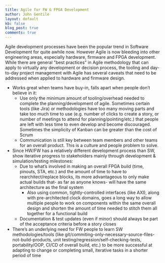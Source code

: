 ```yaml
---
title: Agile for FW & FPGA Development
author: John Gentile
layout: default
kb: false
blog_post: true
comments: true
---
```


Agile development processes have been the popular trend in Software Development for quite awhile now. However Agile is now bleeding into other engineering areas, especially hardware, firmware and FPGA development. While there are general "best practices" in Agile methodology that can apply to virtually any development or decision process, the tooling and day-to-day project management with Agile has several caveats that need to be addressed when applied to hardware and firmware design.

- Works great when teams have buy-in, falls apart when people don’t believe in it:
  + Use only the minimum amount of tooling/overhead needed to complete the planning/development of agile. Sometimes certain tools (like Jira) or methodologies have too many moving parts and take too much time to use (e.g. number of clicks to create a story, or number of meetings to attend for planning/pointing/etc.) that people are left with less time to even develop and become discouraged. Sometimes the simplicity of Kanban can be greater than the cost of Scrum
  + Communication is still key between team members and other teams for an overall product. This is a culture and people problem to solve.
- Since HW/FW has a relatively different development process than SW, show iterative progress to stakeholders mainly through development & simulation/testing milestones:
  + Due to what’s involved in making an overall FPGA build (time, pinouts, STA, etc.) and the amount of time to have to rearchitect/replace blocks, its more advantageous to only make actual builds that- as far as anyone knows- will have the same architecture as the final system
    * Also using common, tightly-controlled interfaces (like AXI), along with pre-architected clock domains, goes a long way to allow multiple people to work on components within the same overall design and shorten the amount of time needed to stitch them all together for a functional build
  + Documentation & test updates (even if minor) should always be part of the acceptance criteria before a story closes
- There’s an underlying need for FW people to learn SW methodologies/tools (like git/commiting-only-necessary-source-files-not-build-products, unit testing/regression/self-checking-tests, portability/OOP, CI/CD of overall build, etc.) to be more successful at adapting to change or completing small, iterative tasks in a shorter period of time

